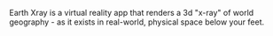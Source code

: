 Earth Xray is a virtual reality app that renders a 3d "x-ray" of world geography - as it exists in real-world, physical space below your feet.
